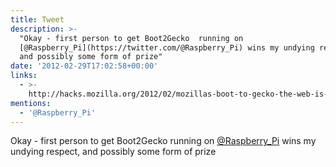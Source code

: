 ```yaml
---
title: Tweet
description: >-
  "Okay - first person to get Boot2Gecko  running on
  [@Raspberry_Pi](https://twitter.com/@Raspberry_Pi) wins my undying respect,
  and possibly some form of prize"
date: '2012-02-29T17:02:58+00:00'
links:
  - >-
    http://hacks.mozilla.org/2012/02/mozillas-boot-to-gecko-the-web-is-the-platform/
mentions:
  - '@Raspberry_Pi'
---
```

Okay - first person to get Boot2Gecko  running on [@Raspberry_Pi](https://twitter.com/@Raspberry_Pi) wins my undying respect, and possibly some form of prize
